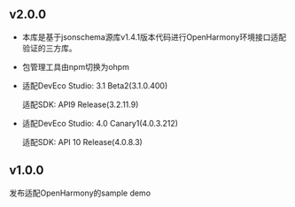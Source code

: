 ## v2.0.0
- 本库是基于jsonschema源库v1.4.1版本代码进行OpenHarmony环境接口适配验证的三方库。

- 包管理工具由npm切换为ohpm

- 适配DevEco Studio:  3.1 Beta2(3.1.0.400)

  适配SDK: API9 Release(3.2.11.9) 

- 适配DevEco Studio:  4.0 Canary1(4.0.3.212)

  适配SDK: API 10 Release(4.0.8.3)

## v1.0.0

发布适配OpenHarmony的sample demo

